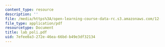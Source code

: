 ```yaml
---
content_type: resource
description: ''
file: /media/https%3A/open-learning-course-data-rc.s3.amazonaws.com/12-109-petrology-fall-2005/7efee0a3272e46ea66bdb49e3df32134_lab_poli.pdf
file_type: application/pdf
resourcetype: Document
title: lab_poli.pdf
uid: 7efee0a3-272e-46ea-66bd-b49e3df32134
---
```

